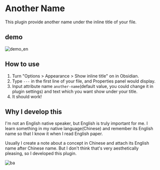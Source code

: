 # Another Name

This plugin provide another name under the inline title of your file.

## demo

![demo_en](https://github.com/EurFelux/obsidian-another-name-plugin/assets/59059173/ac578b6d-f037-4564-97a5-81e516eb06b4)

## How to use

1. Turn "Options > Appearance > Show inline title" on in Obsidian.
2. Type `---` in the first line of your file, and Properties panel would display.
3. Input attribute name `another-name`(default value, you could change it in plugin settings) and text which you want show under your title.
4. It should work!

## Why I develop this

I'm not an English native speaker, but English is truly important for me. I learn something in my native language(Chinese) and remember its English name so that I know it when I read English paper. 

Usually I create a note about a concept in Chinese and attach its English name after Chinese name. But I don't think that's very aesthetically pleasing, so I developed this plugin.

![ba](https://github.com/EurFelux/obsidian-another-name-plugin/assets/59059173/783abad9-5ff1-4f81-8c6a-7ecacf558250)
